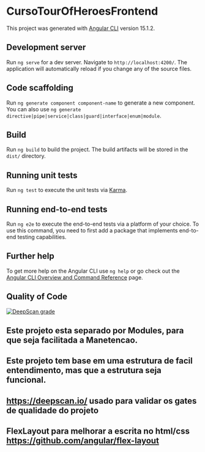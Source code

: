 # CursoTourOfHeroesFrontend

This project was generated with [Angular CLI](https://github.com/angular/angular-cli) version 15.1.2.

## Development server

Run `ng serve` for a dev server. Navigate to `http://localhost:4200/`. The application will automatically reload if you change any of the source files.

## Code scaffolding

Run `ng generate component component-name` to generate a new component. You can also use `ng generate directive|pipe|service|class|guard|interface|enum|module`.

## Build

Run `ng build` to build the project. The build artifacts will be stored in the `dist/` directory.

## Running unit tests

Run `ng test` to execute the unit tests via [Karma](https://karma-runner.github.io).

## Running end-to-end tests

Run `ng e2e` to execute the end-to-end tests via a platform of your choice. To use this command, you need to first add a package that implements end-to-end testing capabilities.

## Further help

To get more help on the Angular CLI use `ng help` or go check out the [Angular CLI Overview and Command Reference](https://angular.io/cli) page.

## Quality of Code 
[![DeepScan grade](https://deepscan.io/api/teams/20190/projects/23636/branches/720203/badge/grade.svg)](https://deepscan.io/dashboard#view=project&tid=20190&pid=23636&bid=720203)

## Este projeto esta separado por Modules, para que seja facilitada a Manetencao.

## Este projeto tem base em uma estrutura de facil entendimento, mas que a estrutura seja funcional.

## https://deepscan.io/ usado para validar os gates de qualidade do projeto 

## FlexLayout para melhorar a escrita no html/css https://github.com/angular/flex-layout
